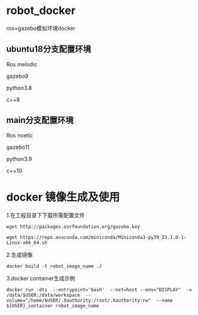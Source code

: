 # robot_docker
ros+gazebo模拟环境docker

## ubuntu18分支配置环境

Ros melodic

gazebo9

python3.8

c++8

## main分支配置环境

Ros noetic

gazebo11

python3.9

c++10


# docker 镜像生成及使用

1.在工程目录下下载所需配置文件

    wget http://packages.osrfoundation.org/gazebo.key

    wget https://repo.anaconda.com/miniconda/Miniconda3-py39_23.1.0-1-Linux-x86_64.sh

2.生成镜像

    docker build -t robot_image_name ./

3.docker container生成示例

    docker run -dti  --entrypoint='bash'  --net=host --env="DISPLAY"  -v /data/$USER:/data/workspace  --volume="/home/$USER/.Xauthority:/root/.Xauthority:rw"  --name ${USER}_container robot_image_name
